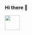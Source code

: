### Hi there 👋

<img src="https://i.gifer.com/fetch/w300-preview/6d/6d69a76d9d0b56262184eba2ad0934d0.gif" width="50px" height="50px">
<!--
**rootpixel-design/rootpixel-design** is a ✨ _special_ ✨ repository because its `README.md` (this file) appears on your GitHub profile.

Here are some ideas to get you started:

- 🔭 I’m currently working on ...
- 🌱 I’m currently learning ...
- 👯 I’m looking to collaborate on ...
- 🤔 I’m looking for help with ...
- 💬 Ask me about ...
- 📫 How to reach me: ...
- 😄 Pronouns: ...
- ⚡ Fun fact: ...
-->
